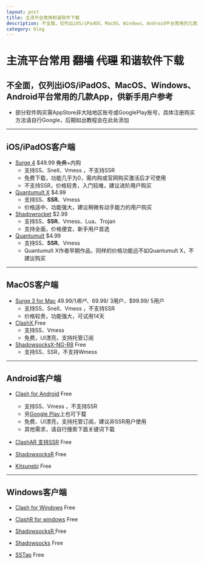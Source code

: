 ```yaml
---
layout: post
title: 主流平台常用和谐软件下载
description: 不全面，仅列出iOS/iPadOS、MacOS、Windows、Android平台常用的几款App，供新手用户参考
category: blog
---
```


主流平台常用 ~~翻墙~~ ~~代理~~ 和谐软件下载
===
不全面，仅列出**iOS/iPadOS、MacOS、Windows、Android**平台常用的几款App，供新手用户参考
---
* 部分软件购买需AppStore非大陆地区账号或GooglePlay账号，具体注册购买方法请自行Google，后期如出教程会在此处添加

***

## iOS/iPadOS客户端
* [Surge 4](https://apps.apple.com/us/app/id1442620678) $49.99 ~~免费~~+内购
   * 支持SS、Snell、Vmess ，不支持SSR
   * 免费下载，功能几乎为0，需内购或官网购买激活后才可使用
   * 不支持SSR，价格较贵，入门较难，建议进阶用户购买
* [Quantumult X](https://apps.apple.com/us/app/quantumult-x/id1443988620) $4.99
   * 支持SS、**SSR**、Vmess 
   * 价格适中，功能强大，建议稍微有动手能力的用户购买
* [Shadowrocket](https://apps.apple.com/us/app/shadowrocket/id932747118) $2.99
   * 支持SS、**SSR**、Vmess、Lua、Trojan
   * 支持全面，价格便宜，新手用户首选
* [Quantumult](https://apps.apple.com/us/app/quantumult/id1252015438) $4.99
   * 支持SS、**SSR**、Vmess 
   * Quantumult X作者早期作品，同样的价格功能远不如Quantumult X，不建议购买
   
***

## MacOS客户端
* [Surge 3 for Mac](https://nssurge.com/mac/v3/Surge-latest.zip) $49.99/ 1用户、$69.99/ 3用户、$99.99/ 5用户
   * 支持SS、Snell、Vmess ，不支持SSR
   * 价格较贵，功能强大，可试用14天
* [ClashX ](https://github.com/yichengchen/clashX/releases) Free
   * 支持SS、Vmess
   * 免费，UI漂亮，支持托管订阅
* [ShadowsocksX-NG-R8](https://github.com/qinyuhang/ShadowsocksX-NG-R/releases) Free
   * 支持SS、SSR，不支持Wmess
   
***

## Android客户端
* [Clash for Android](https://t.me/clash_for_android_channel) Free
   * 支持SS、Vmess ，不支持SSR
   * 另[Google Play](https://play.google.com/store/apps/details?id=com.github.kr328.clash)上也可下载
   * 免费、UI漂亮，支持托管订阅，建议非SSR用户使用
   * 其他需求，请自行搜索下面关键词下载
* [ClashAR 支持SSR](https://github.com/WhoJave/ClashA/releases) Free

* [ShadowsocksR](https://github.com/shadowsocksr-backup/shadowsocksr-android/releases) Free

* [Kitsunebi](https://play.google.com/store/apps/details?id=fun.kitsunebi.kitsunebi4android) Free

***

## Windows客户端
* [Clash for Windows](https://github.com/Fndroid/clash_for_windows_pkg/releases) Free

* [ClashR for windows](http://clashr.tgbot.co/file) Free

* [ShadowsocksR ](https://github.com/shadowsocksr-backup/shadowsocksr-csharp/releases) Free

* [Shadowsocks](https://github.com/shadowsocks/shadowsocks-windows/releases) Free

* [SSTap](https://github.com/mayunbaba2/SSTap-beta-setup) Free
